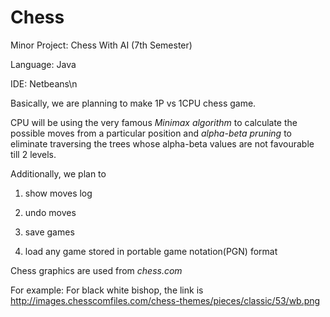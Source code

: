 # Chess
Minor Project: Chess With AI (7th Semester)

Language: Java

IDE: Netbeans\n

Basically, we are planning to make 1P vs 1CPU chess game. 

CPU will be using the very famous *Minimax algorithm* to calculate the possible moves from a particular position and *alpha-beta pruning* to eliminate traversing the trees whose alpha-beta values are not favourable till 2 levels.

Additionally, we plan to 
1. show moves log

2. undo moves

3. save games

4. load any game stored in portable game notation(PGN) format


Chess graphics are used from *chess.com*

For example: For black white bishop, the link is
http://images.chesscomfiles.com/chess-themes/pieces/classic/53/wb.png


